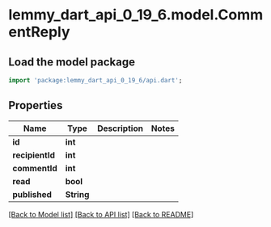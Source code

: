 # lemmy_dart_api_0_19_6.model.CommentReply

## Load the model package
```dart
import 'package:lemmy_dart_api_0_19_6/api.dart';
```

## Properties
Name | Type | Description | Notes
------------ | ------------- | ------------- | -------------
**id** | **int** |  | 
**recipientId** | **int** |  | 
**commentId** | **int** |  | 
**read** | **bool** |  | 
**published** | **String** |  | 

[[Back to Model list]](../README.md#documentation-for-models) [[Back to API list]](../README.md#documentation-for-api-endpoints) [[Back to README]](../README.md)



